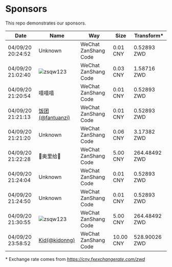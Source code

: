 # Sponsors

This repo demonstrates our sponsors.

| Date | Name | Way | Size | Transform* |
| ---- | ---- | --- | ---- | --------- |
| 04/09/20 20:24:52| Unknown | WeChat ZanShang Code | 0.01 CNY | 0.52893 ZWD |
| 04/09/20 21:02:40 | ![zsqw123](https://i.loli.net/2020/09/05/QewgymukHXVADUi.png) |  WeChat ZanShang Code | 0.03 CNY | 1.58716 ZWD |
| 04/09/20 21:20:54 | 嘻嘻嘻 | WeChat ZanShang Code | 0.01 CNY | 0.52893 ZWD |
| 04/09/20 21:21:13 | [饭团(@fantuanzi)](https://github.com/fantuanzi) | WeChat ZanShang Code | 0.01 CNY | 0.52893 ZWD |
| 04/09/20 21:21:20 | Unknown | WeChat ZanShang Code | 0.06 CNY | 3.17382 ZWD |
| 04/09/20 21:22:28 | 💩奥里给💩 | WeChat ZanShang Code | 5.00 CNY | 264.48492 ZWD |
| 04/09/20 21:24:04 | Unknown | WeChat ZanShang Code | 0.01 CNY | 0.52893 ZWD |
| 04/09/20 21:24:50 | Unknown | WeChat ZanShang Code | 0.01 CNY | 0.52893 ZWD |
| 04/09/20 21:30:55 | ![zsqw123](https://i.loli.net/2020/09/05/QewgymukHXVADUi.png) | WeChat ZanShang Code | 5.00 CNY | 264.48492 ZWD |
| 04/09/20 23:58:52 | [Kid(@kidonng)](https://github.com/kidonng) | WeChat ZanShang Code | 10.00 CNY | 528.90026 ZWD |

\* Exchange rate comes from *https://cny.fxexchangerate.com/zwd*

